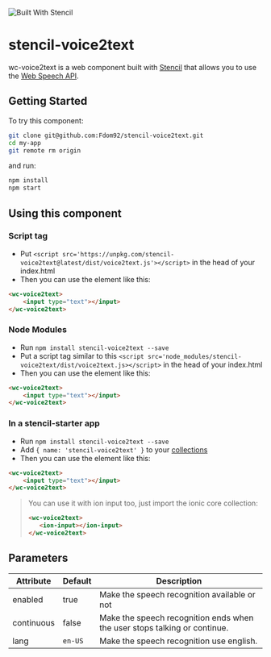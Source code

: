 ![Built With Stencil](https://img.shields.io/badge/-Built%20With%20Stencil-16161d.svg?logo=data%3Aimage%2Fsvg%2Bxml%3Bbase64%2CPD94bWwgdmVyc2lvbj0iMS4wIiBlbmNvZGluZz0idXRmLTgiPz4KPCEtLSBHZW5lcmF0b3I6IEFkb2JlIElsbHVzdHJhdG9yIDE5LjIuMSwgU1ZHIEV4cG9ydCBQbHVnLUluIC4gU1ZHIFZlcnNpb246IDYuMDAgQnVpbGQgMCkgIC0tPgo8c3ZnIHZlcnNpb249IjEuMSIgaWQ9IkxheWVyXzEiIHhtbG5zPSJodHRwOi8vd3d3LnczLm9yZy8yMDAwL3N2ZyIgeG1sbnM6eGxpbms9Imh0dHA6Ly93d3cudzMub3JnLzE5OTkveGxpbmsiIHg9IjBweCIgeT0iMHB4IgoJIHZpZXdCb3g9IjAgMCA1MTIgNTEyIiBzdHlsZT0iZW5hYmxlLWJhY2tncm91bmQ6bmV3IDAgMCA1MTIgNTEyOyIgeG1sOnNwYWNlPSJwcmVzZXJ2ZSI%2BCjxzdHlsZSB0eXBlPSJ0ZXh0L2NzcyI%2BCgkuc3Qwe2ZpbGw6I0ZGRkZGRjt9Cjwvc3R5bGU%2BCjxwYXRoIGNsYXNzPSJzdDAiIGQ9Ik00MjQuNywzNzMuOWMwLDM3LjYtNTUuMSw2OC42LTkyLjcsNjguNkgxODAuNGMtMzcuOSwwLTkyLjctMzAuNy05Mi43LTY4LjZ2LTMuNmgzMzYuOVYzNzMuOXoiLz4KPHBhdGggY2xhc3M9InN0MCIgZD0iTTQyNC43LDI5Mi4xSDE4MC40Yy0zNy42LDAtOTIuNy0zMS05Mi43LTY4LjZ2LTMuNkgzMzJjMzcuNiwwLDkyLjcsMzEsOTIuNyw2OC42VjI5Mi4xeiIvPgo8cGF0aCBjbGFzcz0ic3QwIiBkPSJNNDI0LjcsMTQxLjdIODcuN3YtMy42YzAtMzcuNiw1NC44LTY4LjYsOTIuNy02OC42SDMzMmMzNy45LDAsOTIuNywzMC43LDkyLjcsNjguNlYxNDEuN3oiLz4KPC9zdmc%2BCg%3D%3D&colorA=16161d&style=flat-square)

# stencil-voice2text

wc-voice2text is a web component built with [Stencil](https://stenciljs.com/) that allows you to use the [Web Speech API](https://developers.google.com/web/updates/2013/01/Voice-Driven-Web-Apps-Introduction-to-the-Web-Speech-API).

## Getting Started

To try this component:

```bash
git clone git@github.com:Fdom92/stencil-voice2text.git
cd my-app
git remote rm origin
```

and run:

```bash
npm install
npm start
```

## Using this component

### Script tag

- Put `<script src='https://unpkg.com/stencil-voice2text@latest/dist/voice2text.js'></script>` in the head of your index.html
- Then you can use the element like this:
```html
<wc-voice2text>
    <input type="text"></input>
</wc-voice2text>
```

### Node Modules
- Run `npm install stencil-voice2text --save`
- Put a script tag similar to this `<script src='node_modules/stencil-voice2text/dist/voice2text.js></script>` in the head of your index.html
- Then you can use the element like this:
```html
<wc-voice2text>
    <input type="text"></input>
</wc-voice2text>
```

### In a stencil-starter app
- Run `npm install stencil-voice2text --save`
- Add `{ name: 'stencil-voice2text' }` to your [collections](https://github.com/ionic-team/stencil-starter/blob/master/stencil.config.js#L5)
- Then you can use the element like this:
```html
<wc-voice2text>
    <input type="text"></input>
</wc-voice2text>
```

> You can use it with ion input too, just import the ionic core collection:
>```html
><wc-voice2text>
>    <ion-input></ion-input>
></wc-voice2text>
>```

## Parameters

Attribute | Default | Description
------------ | ------------- | -------------
enabled | true | Make the speech recognition available or not
continuous | false | Make the speech recognition ends when the user stops talking or continue.
lang | `en-US` | Make the speech recognition use english.